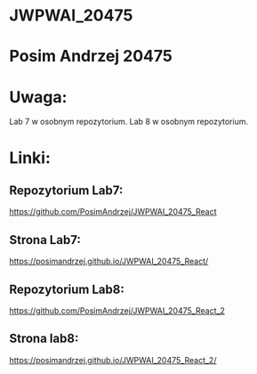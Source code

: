 # JWPWAI_20475
# Posim Andrzej 20475
# Uwaga:
Lab 7 w osobnym repozytorium.
Lab 8 w osobnym repozytorium.
# Linki:
## Repozytorium Lab7:
https://github.com/PosimAndrzej/JWPWAI_20475_React
## Strona Lab7:
https://posimandrzej.github.io/JWPWAI_20475_React/
## Repozytorium Lab8:
https://github.com/PosimAndrzej/JWPWAI_20475_React_2
## Strona lab8:
https://posimandrzej.github.io/JWPWAI_20475_React_2/
